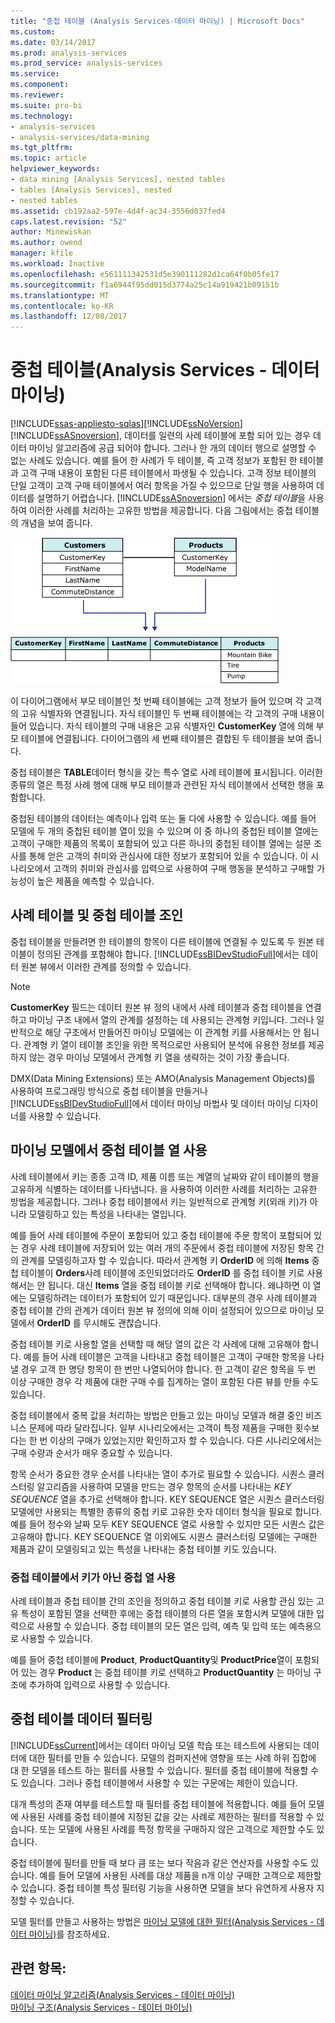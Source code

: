 ```yaml
---
title: "중첩 테이블 (Analysis Services-데이터 마이닝) | Microsoft Docs"
ms.custom: 
ms.date: 03/14/2017
ms.prod: analysis-services
ms.prod_service: analysis-services
ms.service: 
ms.component: 
ms.reviewer: 
ms.suite: pro-bi
ms.technology:
- analysis-services
- analysis-services/data-mining
ms.tgt_pltfrm: 
ms.topic: article
helpviewer_keywords:
- data mining [Analysis Services], nested tables
- tables [Analysis Services], nested
- nested tables
ms.assetid: cb192aa2-597e-4d4f-ac34-3556d037fed4
caps.latest.revision: "52"
author: Minewiskan
ms.author: owend
manager: kfile
ms.workload: Inactive
ms.openlocfilehash: e561111342531d5e390111282d1ca64f0b05fe17
ms.sourcegitcommit: f1a6944f95dd015d3774a25c14a919421b09151b
ms.translationtype: MT
ms.contentlocale: ko-KR
ms.lasthandoff: 12/08/2017
---
```

# <a name="nested-tables-analysis-services---data-mining"></a>중첩 테이블(Analysis Services - 데이터 마이닝)
[!INCLUDE[ssas-appliesto-sqlas](../../includes/ssas-appliesto-sqlas.md)][!INCLUDE[ssNoVersion](../../includes/ssnoversion-md.md)] [!INCLUDE[ssASnoversion](../../includes/ssasnoversion-md.md)], 데이터를 일련의 사례 테이블에 포함 되어 있는 경우 데이터 마이닝 알고리즘에 공급 되어야 합니다. 그러나 한 개의 데이터 행으로 설명할 수 없는 사례도 있습니다. 예를 들어 한 사례가 두 테이블, 즉 고객 정보가 포함된 한 테이블과 고객 구매 내용이 포함된 다른 테이블에서 파생될 수 있습니다. 고객 정보 테이블의 단일 고객이 고객 구매 테이블에서 여러 항목을 가질 수 있으므로 단일 행을 사용하여 데이터를 설명하기 어렵습니다. [!INCLUDE[ssASnoversion](../../includes/ssasnoversion-md.md)] 에서는 *중첩 테이블*을 사용하여 이러한 사례를 처리하는 고유한 방법을 제공합니다. 다음 그림에서는 중첩 테이블의 개념을 보여 줍니다.  
  
 ![중첩된 테이블을 사용 하 여 두 테이블 결합](../../analysis-services/data-mining/media/nested-tables.gif "중첩된 테이블을 사용 하 여 두 테이블 결합")  
  
 이 다이어그램에서 부모 테이블인 첫 번째 테이블에는 고객 정보가 들어 있으며 각 고객의 고유 식별자와 연결됩니다. 자식 테이블인 두 번째 테이블에는 각 고객의 구매 내용이 들어 있습니다. 자식 테이블의 구매 내용은 고유 식별자인 **CustomerKey** 열에 의해 부모 테이블에 연결됩니다. 다이어그램의 세 번째 테이블은 결합된 두 테이블을 보여 줍니다.  
  
 중첩 테이블은 **TABLE**데이터 형식을 갖는 특수 열로 사례 테이블에 표시됩니다. 이러한 종류의 열은 특정 사례 행에 대해 부모 테이블과 관련된 자식 테이블에서 선택한 행을 포함합니다.  
  
 중첩된 테이블의 데이터는 예측이나 입력 또는 둘 다에 사용할 수 있습니다. 예를 들어 모델에 두 개의 중첩된 테이블 열이 있을 수 있으며 이 중 하나의 중첩된 테이블 열에는 고객이 구매한 제품의 목록이 포함되어 있고 다른 하나의 중첩된 테이블 열에는 설문 조사를 통해 얻은 고객의 취미와 관심사에 대한 정보가 포함되어 있을 수 있습니다. 이 시나리오에서 고객의 취미와 관심사를 입력으로 사용하여 구매 행동을 분석하고 구매할 가능성이 높은 제품을 예측할 수 있습니다.  
  
## <a name="joining-case-tables-and-nested-tables"></a>사례 테이블 및 중첩 테이블 조인  
 중첩 테이블을 만들려면 한 테이블의 항목이 다른 테이블에 연결될 수 있도록 두 원본 테이블이 정의된 관계를 포함해야 합니다. [!INCLUDE[ssBIDevStudioFull](../../includes/ssbidevstudiofull-md.md)]에서는 데이터 원본 뷰에서 이러한 관계를 정의할 수 있습니다.  
  
> [!NOTE]  
>  **CustomerKey** 필드는 데이터 원본 뷰 정의 내에서 사례 테이블과 중첩 테이블을 연결하고 마이닝 구조 내에서 열의 관계를 설정하는 데 사용되는 관계형 키입니다. 그러나 일반적으로 해당 구조에서 만들어진 마이닝 모델에는 이 관계형 키를 사용해서는 안 됩니다. 관계형 키 열이 테이블 조인을 위한 목적으로만 사용되어 분석에 유용한 정보를 제공하지 않는 경우 마이닝 모델에서 관계형 키 열을 생략하는 것이 가장 좋습니다.  
  
 DMX(Data Mining Extensions) 또는 AMO(Analysis Management Objects)를 사용하여 프로그래밍 방식으로 중첩 테이블을 만들거나 [!INCLUDE[ssBIDevStudioFull](../../includes/ssbidevstudiofull-md.md)]에서 데이터 마이닝 마법사 및 데이터 마이닝 디자이너를 사용할 수 있습니다.  
  
## <a name="using-nested-table-columns-in-a-mining-model"></a>마이닝 모델에서 중첩 테이블 열 사용  
 사례 테이블에서 키는 종종 고객 ID, 제품 이름 또는 계열의 날짜와 같이 테이블의 행을 고유하게 식별하는 데이터를 나타냅니다. 을 사용하여 이러한 사례를 처리하는 고유한 방법을 제공합니다. 그러나 중첩 테이블에서 키는 일반적으로 관계형 키(외래 키)가 아니라 모델링하고 있는 특성을 나타내는 열입니다.  
  
 예를 들어 사례 테이블에 주문이 포함되어 있고 중첩 테이블에 주문 항목이 포함되어 있는 경우 사례 테이블에 저장되어 있는 여러 개의 주문에서 중첩 테이블에 저장된 항목 간의 관계를 모델링하고자 할 수 있습니다. 따라서 관계형 키 **OrderID** 에 의해 **Items** 중첩 테이블이 **Orders**사례 테이블에 조인되었더라도 **OrderID** 를 중첩 테이블 키로 사용해서는 안 됩니다. 대신 **Items** 열을 중첩 테이블 키로 선택해야 합니다. 왜냐하면 이 열에는 모델링하려는 데이터가 포함되어 있기 때문입니다. 대부분의 경우 사례 테이블과 중첩 테이블 간의 관계가 데이터 원본 뷰 정의에 의해 이미 설정되어 있으므로 마이닝 모델에서 **OrderID** 를 무시해도 괜찮습니다.  
  
 중첩 테이블 키로 사용할 열을 선택할 때 해당 열의 값은 각 사례에 대해 고유해야 합니다. 예를 들어 사례 테이블은 고객을 나타내고 중첩 테이블은 고객이 구매한 항목을 나타낼 경우 고객 한 명당 항목이 한 번만 나열되어야 합니다. 한 고객이 같은 항목을 두 번 이상 구매한 경우 각 제품에 대한 구매 수를 집계하는 열이 포함된 다른 뷰를 만들 수도 있습니다.  
  
 중첩 테이블에서 중복 값을 처리하는 방법은 만들고 있는 마이닝 모델과 해결 중인 비즈니스 문제에 따라 달라집니다. 일부 시나리오에서는 고객이 특정 제품을 구매한 횟수보다는 한 번 이상의 구매가 있었는지만 확인하고자 할 수 있습니다. 다른 시나리오에서는 구매 수량과 순서가 매우 중요할 수 있습니다.  
  
 항목 순서가 중요한 경우 순서를 나타내는 열이 추가로 필요할 수 있습니다. 시퀀스 클러스터링 알고리즘을 사용하여 모델을 만드는 경우 항목의 순서를 나타내는 *KEY SEQUENCE* 열을 추가로 선택해야 합니다. KEY SEQUENCE 열은 시퀀스 클러스터링 모델에만 사용되는 특별한 종류의 중첩 키로 고유한 숫자 데이터 형식을 필요로 합니다. 예를 들어 정수와 날짜 모두 KEY SEQUENCE 열로 사용할 수 있지만 모든 시퀀스 값은 고유해야 합니다. KEY SEQUENCE 열 이외에도 시퀀스 클러스터링 모델에는 구매한 제품과 같이 모델링되고 있는 특성을 나타내는 중첩 테이블 키도 있습니다.  
  
### <a name="using-non-key-nested-columns-from-a-nested-table"></a>중첩 테이블에서 키가 아닌 중첩 열 사용  
 사례 테이블과 중첩 테이블 간의 조인을 정의하고 중첩 테이블 키로 사용할 관심 있는 고유 특성이 포함된 열을 선택한 후에는 중첩 테이블의 다른 열을 포함시켜 모델에 대한 입력으로 사용할 수 있습니다. 중첩 테이블의 모든 열은 입력, 예측 및 입력 또는 예측용으로 사용할 수 있습니다.  
  
 예를 들어 중첩 테이블에 **Product**, **ProductQuantity**및 **ProductPrice**열이 포함되어 있는 경우 **Product** 는 중첩 테이블 키로 선택하고 **ProductQuantity** 는 마이닝 구조에 추가하여 입력으로 사용할 수 있습니다.  
  
## <a name="filtering-nested-table-data"></a>중첩 테이블 데이터 필터링  
 [!INCLUDE[ssCurrent](../../includes/sscurrent-md.md)]에서는 데이터 마이닝 모델 학습 또는 테스트에 사용되는 데이터에 대한 필터를 만들 수 있습니다. 모델의 컴퍼지션에 영향을 또는 사례 하위 집합에 대 한 모델을 테스트 하는 필터를 사용할 수 있습니다. 필터를 중첩 테이블에 적용할 수도 있습니다. 그러나 중첩 테이블에서 사용할 수 있는 구문에는 제한이 있습니다.  
  
 대개 특성의 존재 여부를 테스트할 때 필터를 중첩 테이블에 적용합니다. 예를 들어 모델에 사용된 사례를 중첩 테이블에 지정된 값을 갖는 사례로 제한하는 필터를 적용할 수 있습니다. 또는 모델에 사용된 사례를 특정 항목을 구매하지 않은 고객으로 제한할 수도 있습니다.  
  
 중첩 테이블에 필터를 만들 때 보다 큼 또는 보다 작음과 같은 연산자를 사용할 수도 있습니다. 예를 들어 모델에 사용된 사례를 대상 제품을 n개 이상 구매한 고객으로 제한할 수 있습니다. 중첩 테이블 특성 필터링 기능을 사용하면 모델을 보다 유연하게 사용자 지정할 수 있습니다.  
  
 모델 필터를 만들고 사용하는 방법은 [마이닝 모델에 대한 필터&#40;Analysis Services - 데이터 마이닝&#41;](../../analysis-services/data-mining/filters-for-mining-models-analysis-services-data-mining.md)를 참조하세요.  
  
## <a name="see-also"></a>관련 항목:  
 [데이터 마이닝 알고리즘&#40;Analysis Services - 데이터 마이닝&#41;](../../analysis-services/data-mining/data-mining-algorithms-analysis-services-data-mining.md)   
 [마이닝 구조&#40;Analysis Services - 데이터 마이닝&#41;](../../analysis-services/data-mining/mining-structures-analysis-services-data-mining.md)  
  
  
